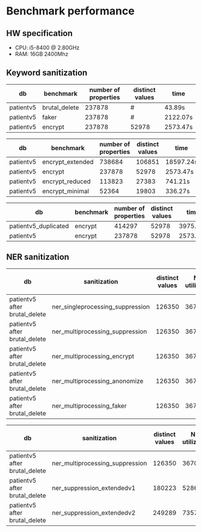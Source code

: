 # Benchmark performance

## HW specification

- CPU: i5-8400 @ 2.80GHz
- RAM: 16GB 2400Mhz

## Keyword sanitization

| db | benchmark | number of properties | distinct values | time |
| --- | --- | --- | --- | --- |
| patientv5 | brutal_delete | 237878 | # | 43.89s |
| patientv5 | faker | 237878 | # | 2122.07s |
| patientv5 | encrypt | 237878 | 52978 | 2573.47s |

| db | benchmark | number of properties | distinct values | time |
| --- | --- | --- | --- | --- |
| patientv5 | encrypt_extended | 738684 | 106851 | 18597.24s |
| patientv5 | encrypt | 237878 | 52978 | 2573.47s |
| patientv5 | encrypt_reduced | 113823 | 27383 | 741.21s |
| patientv5 | encrypt_minimal | 52364 | 19803 | 336.27s |

| db | benchmark | number of properties | distinct values | time |
| --- | --- | --- | --- | --- |
| patientv5_duplicated | encrypt | 414297 | 52978 | 3975.57s |
| patientv5 | encrypt | 237878 | 52978 | 2573.47s |

## NER sanitization

| db | sanitization | distinct values | NER utilization | NER models | time | average CPU usage |
| --- | --- | --- | --- | ---- | --- | --- |
| patientv5 after brutal_delete | ner_singleprocessing_suppression | 126350 | 367020 | 3 |  1964.91 s | 26% |
| patientv5 after brutal_delete | ner_multiprocessing_suppression | 126350 | 367020 | 3 |  922.66 s | 66% |
| patientv5 after brutal_delete | ner_multiprocessing_encrypt | 126350 | 367020 | 3 |  940.15 s | 66% |
| patientv5 after brutal_delete | ner_multiprocessing_anonomize | 126350 | 367020 | 3 |  919.15 s | 66% |
| patientv5 after brutal_delete | ner_multiprocessing_faker | 126350 | 367020 | 3 |  914.66 s | 66% |

| db | sanitization | distinct values | NER utilization | NER models | time | average CPU usage |
| --- | --- | --- | --- | ---- | --- | --- |
| patientv5 after brutal_delete | ner_multiprocessing_suppression | 126350 | 367020 | 3 |  922.66 s | 66% |
| patientv5 after brutal_delete | ner_suppression_extendedv1 | 180223 | 528639 | 3 |  1221.78 s | 66% |
| patientv5 after brutal_delete | ner_suppression_extendedv2 | 249289 | 735795 | 3 |  2459.94 s | 66% |
